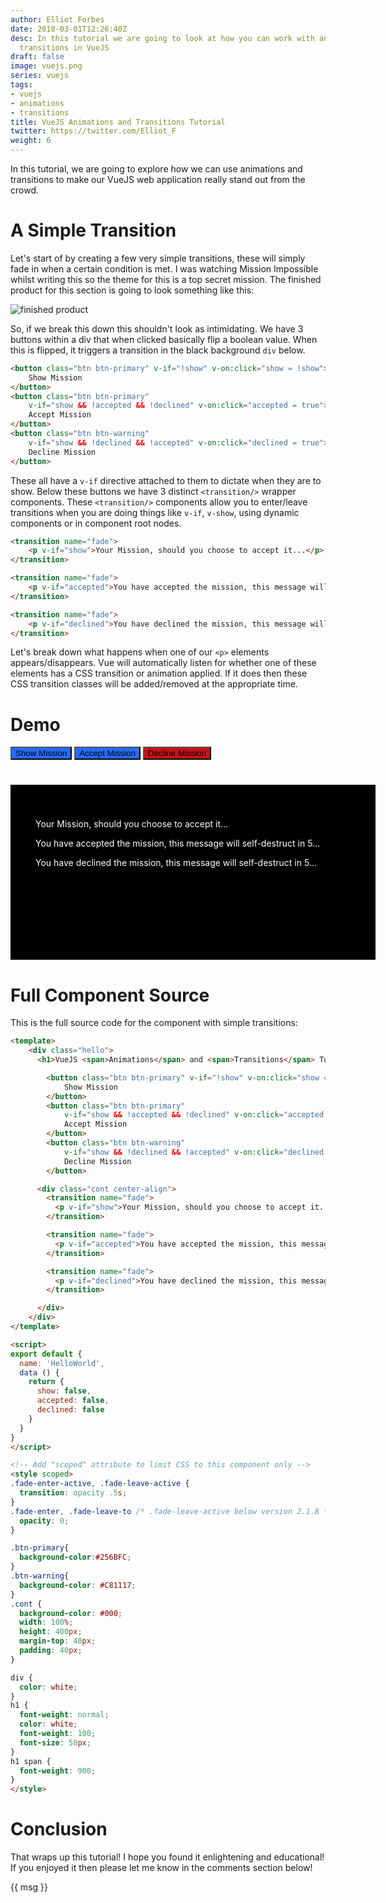 ```yaml
---
author: Elliot Forbes
date: 2018-03-01T12:26:40Z
desc: In this tutorial we are going to look at how you can work with animations and
  transitions in VueJS
draft: false
image: vuejs.png
series: vuejs
tags:
- vuejs
- animations
- transitions
title: VueJS Animations and Transitions Tutorial
twitter: https://twitter.com/Elliot_F
weight: 6
---
```


In this tutorial, we are going to explore how we can use animations and transitions to make our VueJS web application really stand out from the crowd. 

# A Simple Transition

Let's start of by creating a few very simple transitions, these will simply fade in when a certain condition is met. I was watching Mission Impossible whilst writing this so the theme for this is a top secret mission. The finished product for this section is going to look something like this:

![finished product](/images/vuejs-animations.png)

So, if we break this down this shouldn't look as intimidating. We have 3 buttons within a div that when clicked basically flip a boolean value. When this is flipped, it triggers a transition in the black background `div` below. 

```html
<button class="btn btn-primary" v-if="!show" v-on:click="show = !show">
    Show Mission
</button>
<button class="btn btn-primary" 
    v-if="show && !accepted && !declined" v-on:click="accepted = true">
    Accept Mission
</button>
<button class="btn btn-warning" 
    v-if="show && !declined && !accepted" v-on:click="declined = true">
    Decline Mission
</button>
``` 

These all have a `v-if` directive attached to them to dictate when they are to show. Below these buttons we have 3 distinct `<transition/>` wrapper components. These `<transition/>` components allow you to enter/leave transitions when you are doing things like `v-if`, `v-show`, using dynamic components or in component root nodes.  

```html
<transition name="fade">
    <p v-if="show">Your Mission, should you choose to accept it...</p>
</transition>

<transition name="fade">
    <p v-if="accepted">You have accepted the mission, this message will self-destruct in 5...</p>
</transition>

<transition name="fade">
    <p v-if="declined">You have declined the mission, this message will self-destruct in 5...</p>
</transition>
```

Let's break down what happens when one of our `<p>` elements appears/disappears. Vue will automatically listen for whether one of these elements has a CSS transition or animation applied. If it does then these CSS transition classes will be added/removed at the appropriate time.

# Demo

<div id="app">
    <div class="hello">
        <button class="btn btn-primary" v-if="!show" v-on:click="show = !show">
            Show Mission
        </button>
        <button class="btn btn-primary" 
            v-if="show && !accepted && !declined" v-on:click="accepted = true">
            Accept Mission
        </button>
        <button class="btn btn-warning" 
            v-if="show && !declined && !accepted" v-on:click="declined = true">
            Decline Mission
        </button>
        <div class="cont center-align">
        <transition name="fade">
            <p v-if="show">Your Mission, should you choose to accept it...</p>
        </transition>
        <transition name="fade">
            <p v-if="accepted">You have accepted the mission, this message will self-destruct in 5...</p>
        </transition>
        <transition name="fade">
            <p v-if="declined">You have declined the mission, this message will self-destruct in 5...</p>
        </transition>
        </div>
    </div>
</div>

# Full Component Source

This is the full source code for the component with simple transitions:

```html
<template>
    <div class="hello">
      <h1>VueJS <span>Animations</span> and <span>Transitions</span> Tutorial</h1>

        <button class="btn btn-primary" v-if="!show" v-on:click="show = !show">
            Show Mission
        </button>
        <button class="btn btn-primary" 
            v-if="show && !accepted && !declined" v-on:click="accepted = true">
            Accept Mission
        </button>
        <button class="btn btn-warning" 
            v-if="show && !declined && !accepted" v-on:click="declined = true">
            Decline Mission
        </button>

      <div class="cont center-align">
        <transition name="fade">
          <p v-if="show">Your Mission, should you choose to accept it...</p>
        </transition>

        <transition name="fade">
          <p v-if="accepted">You have accepted the mission, this message will self-destruct in 5...</p>
        </transition>

        <transition name="fade">
          <p v-if="declined">You have declined the mission, this message will self-destruct in 5...</p>
        </transition>

      </div>
    </div>
</template>

<script>
export default {
  name: 'HelloWorld',
  data () {
    return {
      show: false,
      accepted: false,
      declined: false
    }
  }
}
</script>

<!-- Add "scoped" attribute to limit CSS to this component only -->
<style scoped>
.fade-enter-active, .fade-leave-active {
  transition: opacity .5s;
}
.fade-enter, .fade-leave-to /* .fade-leave-active below version 2.1.8 */ {
  opacity: 0;
}

.btn-primary{
  background-color:#256BFC;
}
.btn-warning{
  background-color: #C81117;
}
.cont {
  background-color: #000;
  width: 100%;
  height: 400px;
  margin-top: 40px;
  padding: 40px;
}

div {
  color: white;
}
h1 {
  font-weight: normal;
  color: white;
  font-weight: 100;
  font-size: 58px;
}
h1 span {
  font-weight: 900;
}
</style>
```

# Conclusion

That wraps up this tutorial! I hope you found it enlightening and educational! If you enjoyed it then please let me know in the comments section below! 

<div id="app">
    {{ msg }}
</div>


<script>
var app = new Vue({
    el: '#app',
    data () {
        return {
            show: false,
            accepted: false,
            declined: false
        }
    }
})
</script>

<style>
.hello .fade-enter-active, .fade-leave-active {
  transition: opacity .5s;
}
.hello .fade-enter, .fade-leave-to /* .fade-leave-active below version 2.1.8 */ {
  opacity: 0;
}
.hello .btn-primary{
  background-color:#256BFC;
}
.hello .btn-warning{
  background-color: #C81117;
}
.hello .cont {
  background-color: #000;
  width: 100%;
  height: 200px;
  margin-top: 40px;
  padding: 40px;
  color: white;
}
</style>